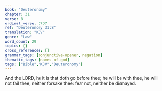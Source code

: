 ```yaml
---
book: "Deuteronomy"
chapter: 31
verse: 8
ordinal_verse: 5737
ref: "Deuteronomy 31:8"
translation: "KJV"
genre: "Law"
word_count: 29
topics: []
cross_references: []
grammar_tags: [conjunctive-opener, negation]
thematic_tags: [names-of-god]
tags: ["Bible","KJV","Deuteronomy"]
---
```

And the LORD, he it is that doth go before thee; he will be with thee, he will not fail thee, neither forsake thee: fear not, neither be dismayed.
